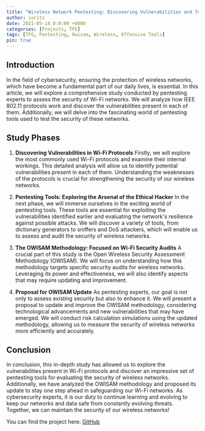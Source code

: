 ```yaml
---
title: "Wireless Network Pentesting: Discovering Vulnerabilities and Tools"
author: ioritz
date: 2021-05-14 0:0:00 +0000
categories: [Projects, TFE]
tags: [TFG, Pentesting, Owisam, Wireless, Offensive Tools]
pin: true
---
```

## Introduction

In the field of cybersecurity, ensuring the protection of wireless networks, which have become a fundamental part of our daily lives, is essential. In this article, we will explore a comprehensive study conducted by pentesting experts to assess the security of Wi-Fi networks. We will analyze how IEEE 802.11 protocols work and discover the vulnerabilities present in each of them. Additionally, we will delve into the fascinating world of pentesting tools used to test the security of these networks.

## Study Phases

1. **Discovering Vulnerabilities in Wi-Fi Protocols**
Firstly, we will explore the most commonly used Wi-Fi protocols and examine their internal workings. This detailed analysis will allow us to identify potential vulnerabilities present in each of them. Understanding the weaknesses of the protocols is crucial for strengthening the security of our wireless networks.

2. **Pentesting Tools: Exploring the Arsenal of the Ethical Hacker**
In the next phase, we will immerse ourselves in the exciting world of pentesting tools. These tools are essential for exploiting the vulnerabilities identified earlier and evaluating the network's resilience against possible attacks. We will discover a variety of tools, from dictionary generators to sniffers and DoS attackers, which will enable us to assess and audit the security of wireless networks.

3. **The OWISAM Methodology: Focused on Wi-Fi Security Audits**
A crucial part of this study is the Open Wireless Security Assessment Methodology (OWISAM). We will focus on understanding how this methodology targets specific security audits for wireless networks. Leveraging its power and effectiveness, we will also identify aspects that may require updating and improvement.

4. **Proposal for OWISAM Update**
As pentesting experts, our goal is not only to assess existing security but also to enhance it. We will present a proposal to update and improve the OWISAM methodology, considering technological advancements and new vulnerabilities that may have emerged. We will conduct risk calculation simulations using the updated methodology, allowing us to measure the security of wireless networks more efficiently and accurately.

## Conclusion
In conclusion, this in-depth study has allowed us to explore the vulnerabilities present in Wi-Fi protocols and discover an impressive set of pentesting tools for evaluating the security of wireless networks. Additionally, we have analyzed the OWISAM methodology and proposed its update to stay one step ahead in safeguarding our Wi-Fi networks. As cybersecurity experts, it is our duty to continue learning and evolving to keep our networks and data safe from constantly evolving threats. Together, we can maintain the security of our wireless networks!

You can find the project here: [GitHub](https://github.com/ioritz1993/tfg)

